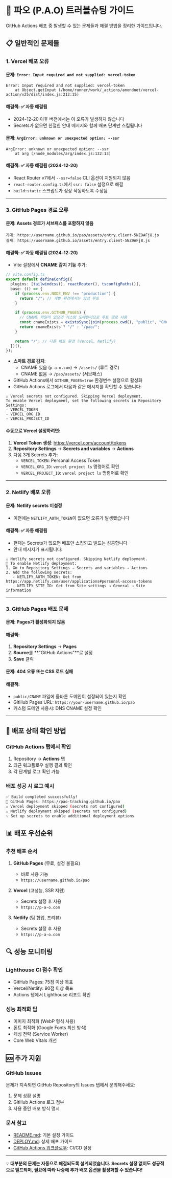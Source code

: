 # 🔧 파오 (P.A.O) 트러블슈팅 가이드

GitHub Actions 배포 중 발생할 수 있는 문제들과 해결 방법을 정리한 가이드입니다.

## 📋 일반적인 문제들

### 1. **Vercel 배포 오류**

#### 문제: `Error: Input required and not supplied: vercel-token`
```
Error: Input required and not supplied: vercel-token
    at Object.getInput (/home/runner/work/_actions/amondnet/vercel-action/v25/dist/index.js:212:15)
```

#### 해결책: ✅ **자동 해결됨**
- 2024-12-20 이후 버전에서는 이 오류가 발생하지 않습니다
- Secrets가 없으면 친절한 안내 메시지와 함께 배포 단계만 스킵됩니다

#### 문제: `ArgError: unknown or unexpected option: --ssr`
```
ArgError: unknown or unexpected option: --ssr
    at arg (/node_modules/arg/index.js:132:13)
```

#### 해결책: ✅ **자동 해결됨** (2024-12-20)
- React Router v7에서 `--ssr=false` CLI 옵션이 지원되지 않음
- `react-router.config.ts`에서 `ssr: false` 설정으로 해결
- `build:static` 스크립트가 정상 작동하도록 수정됨

---

### 3. **GitHub Pages 경로 오류**

#### 문제: Assets 경로가 서브패스를 포함하지 않음
```
기대: https://username.github.io/pao/assets/entry.client-5NZ9AFj8.js
실제: https://username.github.io/assets/entry.client-5NZ9AFj8.js
```

#### 해결책: ✅ **자동 해결됨** (2024-12-20)
- Vite 설정에서 **CNAME 감지 기능** 추가:
```ts
// vite.config.ts
export default defineConfig({
  plugins: [tailwindcss(), reactRouter(), tsconfigPaths()],
  base: (() => {
    if (process.env.NODE_ENV !== "production") {
      return "/"; // 개발 환경에서는 항상 루트
    }
    
    if (process.env.GITHUB_PAGES) {
      // CNAME 파일이 있으면 커스텀 도메인이므로 루트 경로 사용
      const cnameExists = existsSync(join(process.cwd(), "public", "CNAME"));
      return cnameExists ? "/" : "/pao/";
    }
    
    return "/"; // 다른 배포 환경 (Vercel, Netlify)
  })(),
});
```

- **스마트 경로 감지**:
  - CNAME 있음 (`p-a-o.com`) → `/assets/` (루트 경로)
  - CNAME 없음 → `/pao/assets/` (서브패스)
- GitHub Actions에서 `GITHUB_PAGES=true` 환경변수 설정으로 활성화
- GitHub Actions 로그에서 다음과 같은 메시지를 확인할 수 있습니다:

```
⚠️ Vercel secrets not configured. Skipping Vercel deployment.
To enable Vercel deployment, set the following secrets in Repository Settings:
- VERCEL_TOKEN
- VERCEL_ORG_ID
- VERCEL_PROJECT_ID
```

#### 수동으로 Vercel 설정하려면:
1. **Vercel Token 생성**: https://vercel.com/account/tokens
2. **Repository Settings** → **Secrets and variables** → **Actions**
3. 다음 3개 Secrets 추가:
   - `VERCEL_TOKEN`: Personal Access Token
   - `VERCEL_ORG_ID`: `vercel project ls` 명령어로 확인
   - `VERCEL_PROJECT_ID`: `vercel project ls` 명령어로 확인

---

### 2. **Netlify 배포 오류**

#### 문제: Netlify secrets 미설정
- 이전에는 `NETLIFY_AUTH_TOKEN`이 없으면 오류가 발생했습니다

#### 해결책: ✅ **자동 해결됨**
- 현재는 Secrets가 없으면 배포만 스킵되고 빌드는 성공합니다
- 안내 메시지가 표시됩니다:

```
⚠️ Netlify secrets not configured. Skipping Netlify deployment.
🚀 To enable Netlify deployment:
1. Go to Repository Settings → Secrets and variables → Actions
2. Add the following secrets:
   - NETLIFY_AUTH_TOKEN: Get from https://app.netlify.com/user/applications#personal-access-tokens
   - NETLIFY_SITE_ID: Get from Site settings → General → Site information
```

---

### 3. **GitHub Pages 배포 문제**

#### 문제: Pages가 활성화되지 않음
#### 해결책:
1. **Repository Settings** → **Pages**
2. **Source**를 **"GitHub Actions"**로 설정
3. **Save** 클릭

#### 문제: 404 오류 또는 CSS 로드 실패
#### 해결책:
- `public/CNAME` 파일에 올바른 도메인이 설정되어 있는지 확인
- GitHub Pages URL: `https://your-username.github.io/pao`
- 커스텀 도메인 사용시: DNS CNAME 설정 확인

---

## 🚀 배포 상태 확인 방법

### **GitHub Actions 탭에서 확인**
1. Repository → **Actions** 탭
2. 최근 워크플로우 실행 결과 확인
3. 각 단계별 로그 확인 가능

### **배포 성공 시 로그 예시**
```bash
✅ Build completed successfully!
🚀 GitHub Pages: https://pao-tracking.github.io/pao
⚠️ Vercel deployment skipped (secrets not configured)
⚠️ Netlify deployment skipped (secrets not configured)
💡 Set up secrets to enable additional deployment options
```

## 📊 배포 우선순위

### **추천 배포 순서**
1. **GitHub Pages** (무료, 설정 불필요)
   - 바로 사용 가능
   - `https://username.github.io/pao`

2. **Vercel** (고성능, SSR 지원)
   - Secrets 설정 후 사용
   - `https://p-a-o.com`

3. **Netlify** (팀 협업, 프리뷰)
   - Secrets 설정 후 사용
   - `https://p-a-o.com`

## 🔍 성능 모니터링

### **Lighthouse CI 점수 확인**
- GitHub Pages: 75점 이상 목표
- Vercel/Netlify: 90점 이상 목표
- Actions 탭에서 Lighthouse 리포트 확인

### **성능 최적화 팁**
- 이미지 최적화 (WebP 형식 사용)
- 폰트 최적화 (Google Fonts 최신 방식)
- 캐싱 전략 (Service Worker)
- Core Web Vitals 개선

## 🆘 추가 지원

### **GitHub Issues**
문제가 지속되면 GitHub Repository의 Issues 탭에서 문의해주세요:
1. 문제 상황 설명
2. GitHub Actions 로그 첨부
3. 사용 중인 배포 방식 명시

### **문서 참고**
- [README.md](./README.md): 기본 설정 가이드
- [DEPLOY.md](./DEPLOY.md): 상세 배포 가이드  
- [GitHub Actions 워크플로우](./.github/workflows/): CI/CD 설정

---

💡 **대부분의 문제는 자동으로 해결되도록 설계되었습니다. Secrets 설정 없이도 성공적으로 빌드되며, 필요에 따라 나중에 추가 배포 옵션을 활성화할 수 있습니다!**
